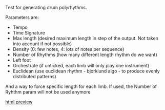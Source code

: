 Test for generating drum polyrhythms.

Parameters are:

* Tempo
* Time Signature
* Max length (desired maximum length in step of the output. Not taken into account if not possible)
* Density (0: few notes, 4: lots of notes per sequence)
* Number of Rhythms (how many different length rhythm do we want)
* Left foot
* Orchestrate (if unticked, each limb will only play one instrument)
* Euclidean (use euclidean rhythm - bjorklund algo - to produce evenly distributed patterns)

And a way to force specific length for each limb. If used, the Number of Ryhthm param will not be used anymore

[html preview](http://rawgit.com/AtActionPark/polyrhythmGenDev/master/index.html)



